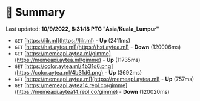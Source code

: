 # 📖 Summary
Last updated: **10/9/2022, 8:31:18 PTG "Asia/Kuala_Lumpur"**

- `GET` [https://lilr.ml](https://lilr.ml) - **Up** (2411ms)
- `GET` [https://hst.aytea.ml](https://hst.aytea.ml) - **Down** (120006ms)
- `GET` [https://memeapi.aytea.ml/gimme](https://memeapi.aytea.ml/gimme) - **Up** (11735ms)
- `GET` [https://color.aytea.ml/4b31d6.png](https://color.aytea.ml/4b31d6.png) - **Up** (3692ms)
- `GET` [https://memeapi.aytea.ml](https://memeapi.aytea.ml) - **Up** (757ms)
- `GET` [https://memeapi.aytea14.repl.co/gimme](https://memeapi.aytea14.repl.co/gimme) - **Down** (120020ms)
